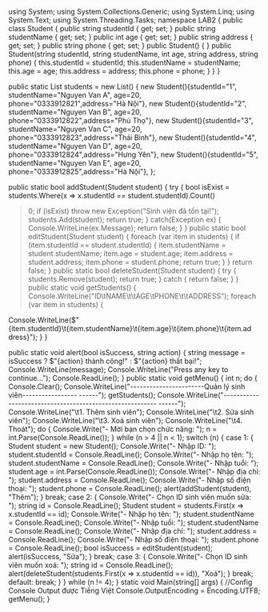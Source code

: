 using System;
using System.Collections.Generic;
using System.Linq;
using System.Text;
using System.Threading.Tasks;
namespace LAB2
{
 public class Student
 {
 public string studentId { get; set; }
 public string studentName { get; set; }
 public int age { get; set; }
 public string address { get; set; }
 public string phone { get; set; }
 public Student()
 {
 }
 public Student(string studentId, string studentName, int age, string address, string
phone)
 {
 this.studentId = studentId;
 this.studentName = studentName;
 this.age = age;
 this.address = address;
 this.phone = phone;
 }
 }
}

public static List<Student> students = new List<Student>()
 {
 new Student(){studentId="1", studentName="Nguyen Van A", age=20, phone="0333912821",address="Hà Nội"},
 new Student(){studentId="2", studentName="Nguyen Van B", age=20, phone="0333912822",address="Phú Thọ"},
 new Student(){studentId="3", studentName="Nguyen Van C", age=20, phone="0333912823",address="Thái Bình"},
 new Student(){studentId="4", studentName="Nguyen Van D", age=20, phone="0333912824",address="Hưng Yên"},
 new Student(){studentId="5", studentName="Nguyen Van E", age=20, phone="0333912825",address="Hà Nội"},
 };

public static bool addStudent(Student student)
 {
 try
 {
 bool isExist = students.Where(x => x.studentId == student.studentId).Count()
> 0;
 if (isExist)
 throw new Exception("Sinh viên đã tồn tại!");
 students.Add(student);
 return true;
 }
 catch(Exception ex)
 {
 Console.WriteLine(ex.Message);
 return false;
 }
 }
 public static bool editStudent(Student student)
 {
 foreach (var item in students)
 {
 if (item.studentId == student.studentId)
 {
 item.studentName = student.studentName;
item.age = student.age;
item.address = student.address;
item.phone = student.phone;
return true;
 }
 }
 return false;
 }
 public static bool deleteStudent(Student student)
 {
 try
 {
 students.Remove(student);
 return true;
 }
 catch
 {
 return false;
 }
 }
 public static void getStudents()
 {
 Console.WriteLine("ID\tNAME\t\tAGE\tPHONE\t\tADDRESS");
 foreach (var item in students)
 {

Console.WriteLine($"{item.studentId}\t{item.studentName}\t{item.age}\t{item.phone}\t{item.ad
dress}");
 }
 }

public static void alert(bool isSuccess, string action)
 {
 string message = isSuccess ? $"{action} thành công!" : $"{action} thất bại!";
 Console.WriteLine(message);
 Console.WriteLine("Press any key to continue...");
 Console.ReadLine();
 }
public static void getMenu()
 {
 int n;
 do
 {
 Console.Clear();
 Console.WriteLine("-----------------------Quản lý sinh viên-----------------
------");
 getStudents();
 Console.WriteLine("---------------------------------------------------------
------");
 Console.WriteLine("\t1. Thêm sinh viên");
 Console.WriteLine("\t2. Sửa sinh viên");
 Console.WriteLine("\t3. Xoá sinh viên");
 Console.WriteLine("\t4. Thoát");
 do
 {
 Console.Write("- Mời bạn chọn chức năng: ");
 n = int.Parse(Console.ReadLine());
 } while (n > 4 || n < 1);
 switch (n)
 {
 case 1:
 {
 Student student = new Student();
 Console.Write("- Nhập ID: ");
 student.studentId = Console.ReadLine();
Console.Write("- Nhập họ tên: ");
 student.studentName = Console.ReadLine();
Console.Write("- Nhập tuổi: ");
student.age = int.Parse(Console.ReadLine()); 
Console.Write("- Nhập địa chỉ: ");
 student.address = Console.ReadLine();
Console.Write("- Nhập số điện thoại: ");
 student.phone = Console.ReadLine();
alert(addStudent(student), "Thêm");
 } break;
 case 2:
 {
 Console.Write("- Chọn ID sinh viên muốn sửa: ");
 string id = Console.ReadLine();
Student student = students.First(x => x.studentId == id);
Console.Write("- Nhập họ tên: ");
 student.studentName = Console.ReadLine();
Console.Write("- Nhập tuổi: ");
 student.studentName = Console.ReadLine();
Console.Write("- Nhập địa chỉ: ");
 student.address = Console.ReadLine();
Console.Write("- Nhập số điện thoại: ");
 student.phone = Console.ReadLine();
bool isSuccess = editStudent(student);
alert(isSuccess, "Sửa");
 } break;
 case 3:
 {
 Console.Write("- Chọn ID sinh viên muốn xoá: ");
 string id = Console.ReadLine();
alert(deleteStudent(students.First(x => x.studentId == id)),
"Xoá");
 } break;
 default:
 break;
 }
 } while (n != 4);
 }
static void Main(string[] args)
 {
 //Config Console Output được Tiếng Việt
 Console.OutputEncoding = Encoding.UTF8;
 getMenu();
 }
